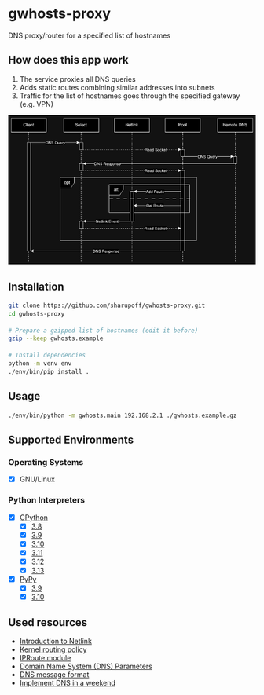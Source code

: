 # gwhosts-proxy
DNS proxy/router for a specified list of hostnames

## How does this app work
1. The service proxies all DNS queries
2. Adds static routes combining similar addresses into subnets
3. Traffic for the list of hostnames goes through the specified gateway (e.g. VPN)

![common-sequence.png](./doc/img/common-sequence.png "Sequence Diagram")

## Installation
  ```bash
  git clone https://github.com/sharupoff/gwhosts-proxy.git
  cd gwhosts-proxy

  # Prepare a gzipped list of hostnames (edit it before)
  gzip --keep gwhosts.example
  
  # Install dependencies
  python -m venv env
  ./env/bin/pip install .
  ```

## Usage
  ```bash
  ./env/bin/python -m gwhosts.main 192.168.2.1 ./gwhosts.example.gz
  ```

## Supported Environments

### Operating Systems
- [x] GNU/Linux

### Python Interpreters
- [x] [CPython](https://github.com/python/cpython)
  - [x] [3.8](https://github.com/python/cpython/tree/3.8)
  - [x] [3.9](https://github.com/python/cpython/tree/3.9)
  - [x] [3.10](https://github.com/python/cpython/tree/3.10)
  - [x] [3.11](https://github.com/python/cpython/tree/3.11)
  - [x] [3.12](https://github.com/python/cpython/tree/3.12)
  - [x] [3.13](https://github.com/python/cpython/tree/3.13)
- [x] [PyPy](https://github.com/pypy/pypy)
  - [x] [3.9](https://github.com/pypy/pypy/tree/py3.9)
  - [x] [3.10](https://github.com/pypy/pypy/tree/py3.10)

## Used resources
- [Introduction to Netlink](https://docs.kernel.org/next/userspace-api/netlink/intro.html)
- [Kernel routing policy](https://www.kernel.org/doc/Documentation/networking/policy-routing.txt)
- [IPRoute module](https://docs.pyroute2.org/iproute.html)
- [Domain Name System (DNS) Parameters](https://www.iana.org/assignments/dns-parameters/dns-parameters.xhtml)
- [DNS message format](https://en.wikipedia.org/wiki/Domain_Name_System#DNS_message_format)
- [Implement DNS in a weekend](https://implement-dns.wizardzines.com)